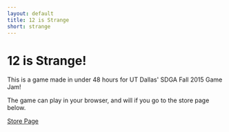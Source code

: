 ```yaml
---
layout: default
title: 12 is Strange
short: strange
---
```

# 12 is Strange!

This is a game made in under 48 hours for UT Dallas' SDGA Fall 2015 Game Jam!

The game can play in your browser, and will if you go to the store page below.

[Store Page](http://thepaperpilot.itch.io/12-is-strange)
